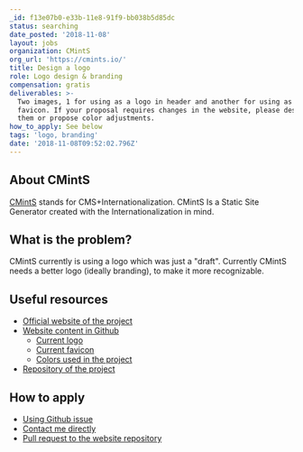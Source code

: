 ```yaml
---
_id: f13e07b0-e33b-11e8-91f9-bb038b5d85dc
status: searching
date_posted: '2018-11-08'
layout: jobs
organization: CMintS
org_url: 'https://cmints.io/'
title: Design a logo
role: Logo design & branding
compensation: gratis
deliverables: >-
  Two images, 1 for using as a logo in header and another for using as a
  favicon. If your proposal requires changes in the website, please describe
  them or propose color adjustments.
how_to_apply: See below
tags: 'logo, branding'
date: '2018-11-08T09:52:02.796Z'
---
```


## About CMintS
[CMintS](https://cmints.io) stands for CMS+Internationalization. CMintS Is a
Static Site Generator created with the Internationalization in mind.

## What is the problem?

CMintS currently is using a logo which was just a "draft". Currently CMintS
needs a better logo (ideally branding), to make it more recognizable.

## Useful resources
- [Official website of the project](https://cmints.io/) 
- [Website content in Github](https://github.com/Manvel/cmints-website)
  - [Current logo](https://github.com/Manvel/cmints-website/blob/master/public/images/logo.png)
  - [Current favicon](https://github.com/Manvel/cmints-website/blob/master/public/images/favicon.png)
  - [Colors used in the project](https://github.com/Manvel/cmints-website/blob/master/theme/less/_variables.less)
- [Repository of the project](https://github.com/Manvel/cmints) 

## How to apply

- [Using Github issue](https://github.com/Manvel/cmints/issues/151)
- [Contact me directly](mailto:saroyanm@gmail.com)
- [Pull request to the website repository](https://github.com/Manvel/cmints-website)
